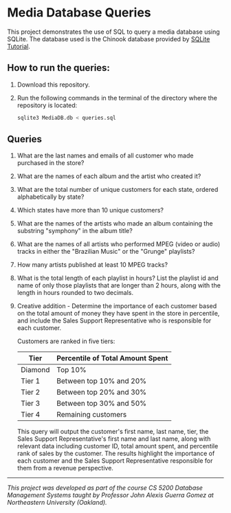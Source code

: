 # Media Database Queries

This project demonstrates the use of SQL to query a media database using SQLite. The database used is the Chinook database provided by [SQLite Tutorial](https://www.sqlitetutorial.net/sqlite-sample-database/).

## How to run the queries:

1. Download this repository.
2. Run the following commands in the terminal of the directory where the repository is located:

   ```bash
   sqlite3 MediaDB.db < queries.sql
   ```

## Queries

1. What are the last names and emails of all customer who made purchased in the store?
2. What are the names of each album and the artist who created it?
3. What are the total number of unique customers for each state, ordered alphabetically by state?
4. Which states have more than 10 unique customers?
5. What are the names of the artists who made an album containing the substring "symphony" in the album title?
6. What are the names of all artists who performed MPEG (video or audio) tracks in either the "Brazilian Music" or the "Grunge" playlists?
7. How many artists published at least 10 MPEG tracks?
8. What is the total length of each playlist in hours? List the playlist id and name of only those playlists that are longer than 2 hours, along with the length in hours rounded to two decimals.
9. Creative addition - Determine the importance of each customer based on the total amount of money they have spent in the store in percentile, and include the Sales Support Representative who is responsible for each customer.

   Customers are ranked in five tiers:

   | Tier    | Percentile of Total Amount Spent |
   | ------- | -------------------------------- |
   | Diamond | Top 10%                          |
   | Tier 1  | Between top 10% and 20%          |
   | Tier 2  | Between top 20% and 30%          |
   | Tier 3  | Between top 30% and 50%          |
   | Tier 4  | Remaining customers              |

   This query will output the customer's first name, last name, tier, the Sales Support Representative's first name and last name, along with relevant data including customer ID, total amount spent, and percentile rank of sales by the customer. The results highlight the importance of each customer and the Sales Support Representative responsible for them from a revenue perspective.

---

_This project was developed as part of the course CS 5200 Database Management Systems taught by Professor John Alexis Guerra Gomez at Northeastern University (Oakland)._
